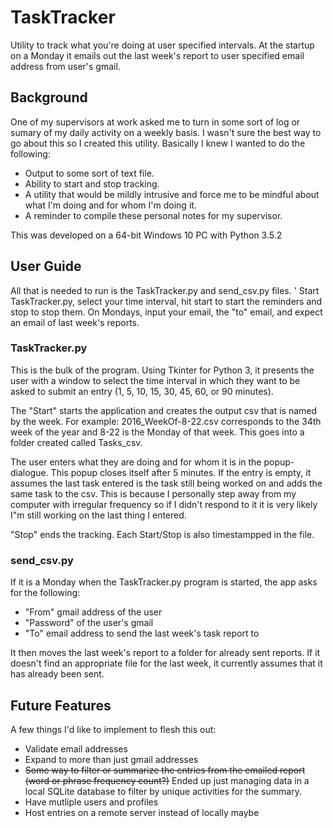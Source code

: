 # TaskTracker
Utility to track what you're doing at user specified intervals. At the startup on a Monday it emails out the last week's report to user specified email address from user's gmail.

## Background
One of my supervisors at work asked me to turn in some sort of log or sumary of my daily activity on a weekly basis. I wasn't sure the best way to go about this so I created this utility. Basically I knew I wanted to do the following:
* Output to some sort of text file.
* Ability to start and stop tracking.
* A utility that would be mildly intrusive and force me to be mindful about what I'm doing and for whom I'm doing it.
* A reminder to compile these personal notes for my supervisor. 

This was developed on a 64-bit Windows 10 PC with Python 3.5.2

## User Guide
All that is needed to run is the TaskTracker.py and send_csv.py files. 
'
Start TaskTracker.py, select your time interval, hit start to start the reminders and stop to stop them. On Mondays, input your email, the "to" email, and expect an email of last week's reports.

### TaskTracker.py
This is the bulk of the program. Using Tkinter for Python 3, it presents the user with a window to select the time interval in which they want to be asked to submit an entry (1, 5, 10, 15, 30, 45, 60, or 90 minutes). 

The "Start" starts the application and creates the output csv that is named by the week. For example: 2016_WeekOf-8-22.csv corresponds to the 34th week of the year and 8-22 is the Monday of that week. This goes into a folder created called Tasks_csv. 

The user enters what they are doing and for whom it is in the popup-dialogue. This popup closes itself after 5 minutes. If the entry is empty, it assumes the last task entered is the task still being worked on and adds the same task to the csv. This is because I personally step away from my computer with irregular frequency so if I didn't respond to it it is very likely I"m still working on the last thing I entered.

"Stop" ends the tracking. Each Start/Stop is also timestampped in the file. 

### send_csv.py
If it is a Monday when the TaskTracker.py program is started, the app asks for the following:
* "From" gmail address of the user
* "Password" of the user's gmail
* "To" email address to send the last week's task report to

It then moves the last week's report to a folder for already sent reports. If it doesn't find an appropriate file for the last week, it currently assumes that it has already been sent. 

## Future Features
A few things I'd like to implement to flesh this out:
* Validate email addresses
* Expand to more than just gmail addresses
* ~~Some way to filter or summarize the entries from the emailed report (word or phrase frequency count?)~~ Ended up just managing data in a local SQLite database to filter by unique activities for the summary.
* Have mutliple users and profiles
* Host entries on a remote server instead of locally maybe

